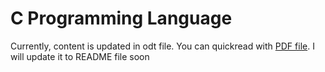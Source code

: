 # C Programming Language

Currently, content is updated in odt file. You can quickread with [PDF file](content.pdf). I will update it to README file soon

